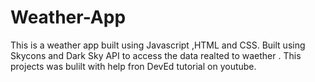 # Weather-App
 This is a weather app built using Javascript ,HTML and CSS.
 Built using Skycons and Dark Sky API to access the data realted to waether . This projects was bulilt with help fron DevEd tutorial on youtube.
